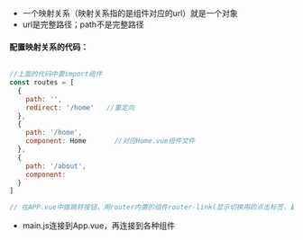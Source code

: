 * 一个映射关系（映射关系指的是组件对应的url）就是一个对象
* url是完整路径；path不是完整路径

#### 配置映射关系的代码：

```javascript

//上面的代码中要import组件
const routes = [
  {
    path: '',
    redirect: '/home'   //重定向
  },
  {
    path: '/home',
    component: Home       //对应Home.vue组件文件
  },
  {
    path: '/about',
    component:
  }
]

// 在APP.vue中做跳转按钮，用router内置的组件router-link(显示切换用的点击标签，最终渲染为a标签)和router-view(决定component渲染的位置)
```

* main.js连接到App.vue，再连接到各种组件